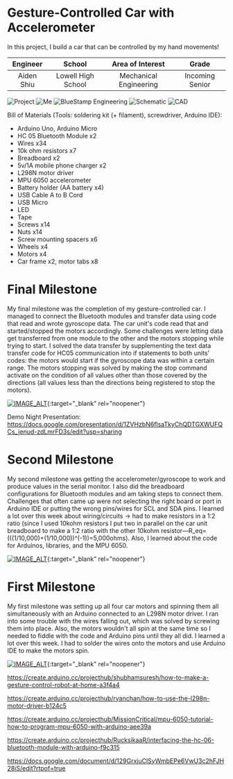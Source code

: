 ﻿# Gesture-Controlled Car with Accelerometer
In this project, I build a car that can be controlled by my hand movements!

| **Engineer** | **School** | **Area of Interest** | **Grade** |
|:--:|:--:|:--:|:--:|
| Aiden Shiu | Lowell High School | Mechanical Engineering | Incoming Senior

![Project](https://i.ibb.co/XFLxJ90/IMG-8334.jpg)
![Me](https://i.ibb.co/qrV6TLp/Me.jpg)
![BlueStamp Engineering](https://static.wixstatic.com/media/d1d841_095ca2fd341e499988531cbf9bc9d2fe~mv2.png/v1/fill/w_1000,h_318,al_c,usm_0.66_1.00_0.01/d1d841_095ca2fd341e499988531cbf9bc9d2fe~mv2.png)
![Schematic](https://i.ibb.co/yXN41xk/Schematic-V1.png)
![CAD](https://i.ibb.co/0yPRhBd/CAD-V1.png)

Bill of Materials (Tools: soldering kit (+ filament), screwdriver, Arduino IDE):
- Arduino Uno, Arduino Micro
- HC 05 Bluetooth Module x2
- Wires x34
- 10k ohm resistors x7
- Breadboard x2
- 5v/1A mobile phone charger x2
- L298N motor driver
- MPU 6050 accelerometer
- Battery holder (AA battery x4)
- USB Cable A to B Cord
- USB Micro
- LED
- Tape
- Screws x14
- Nuts x14
- Screw mounting spacers x6
- Wheels x4
- Motors x4
- Car frame x2, motor tabs x8

# Final Milestone

My final milestone was the completion of my gesture-controlled car. I managed to connect the Bluetooth modules and transfer data using code that read and wrote gyroscope data. The car unit's code read that and started/stopped the motors accordingly. Some challenges were letting data get transferred from one module to the other and the motors stopping while trying to start. I solved the data transfer by supplementing the text data transfer code for HC05 communication into if statements to both units' codes: the motors would start if the gyroscope data was within a certain range. The motors stopping was solved by making the stop command activate on the condition of all values other than those covered by the directions (all values less than the directions being registered to stop the motors).

[![IMAGE_ALT](https://i.ibb.co/61MNT7F/Thumbnail3.jpg)](https://youtu.be/z79fxv7lb4Q){:target="_blank" rel="noopener"}

Demo Night Presentation: https://docs.google.com/presentation/d/1ZVHzbN6flsaTkyChQDTGXWUFQCs_jenud-zdLmrFD3s/edit?usp=sharing

# Second Milestone

My second milestone was getting the accelerometer/gyroscope to work and produce values in the serial monitor. I also did the breadboard configurations for Bluetooth modules and am taking steps to connect them. Challenges that often came up were not selecting the right board or port in Arduino IDE or putting the wrong pins/wires for SCL and SDA pins. I learned a lot over this week about wiring/circuits -> had to make resistors in a 1:2 ratio (since I used 10kohm resistors I put two in parallel on the car unit breadboard to make a 1:2 ratio with the other 10kohm resistor—R_eq=(((1/10,000)+(1/10,000))^(-1))=5,000ohms). Also, I learned about the code for Arduinos, libraries, and the MPU 6050. 

[![IMAGE_ALT](https://i.ibb.co/YNkHzq1/Thumbnail2.jpg)](https://www.youtube.com/watch?v=pNDEMt8qtAY){:target="_blank" rel="noopener"}

# First Milestone
  
My first milestone was setting up all four car motors and spinning them all simultaneously with an Arduino connected to an L298N motor driver. I ran into some trouble with the wires falling out, which was solved by screwing them into place. Also, the motors wouldn't all spin at the same time so I needed to fiddle with the code and Arduino pins until they all did. I learned a lot over this week. I had to solder the wires onto the motors and use Arduino IDE to make the motors spin.

[![IMAGE_ALT](https://i.ibb.co/Mncz4Qn/Thumbnail.jpg)](https://www.youtube.com/watch?v=3ywsrFl8mXY){:target="_blank" rel="noopener"}

https://create.arduino.cc/projecthub/shubhamsuresh/how-to-make-a-gesture-control-robot-at-home-a3f4a4

https://create.arduino.cc/projecthub/ryanchan/how-to-use-the-l298n-motor-driver-b124c5

https://create.arduino.cc/projecthub/MissionCritical/mpu-6050-tutorial-how-to-program-mpu-6050-with-arduino-aee39a

https://create.arduino.cc/projecthub/RucksikaaR/interfacing-the-hc-06-bluetooth-module-with-arduino-f9c315

https://docs.google.com/document/d/129GrxjuClSyWmbEPe6VwU3c2hFJH28iS/edit?rtpof=true
